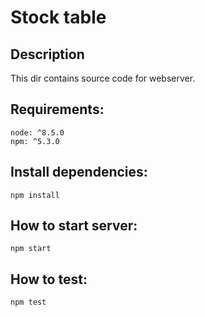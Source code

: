 # Stock table

## Description
This dir contains source code for webserver.

## Requirements:
```
node: ^8.5.0
npm: ^5.3.0
```

## Install dependencies:

```
npm install
```

## How to  start server:

```
npm start
```

## How to test:

```
npm test
```
